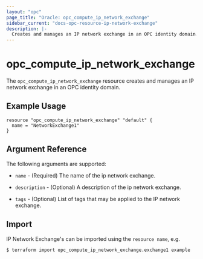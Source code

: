 ```yaml
---
layout: "opc"
page_title: "Oracle: opc_compute_ip_network_exchange"
sidebar_current: "docs-opc-resource-ip-network-exchange"
description: |-
  Creates and manages an IP network exchange in an OPC identity domain.
---
```


# opc\_compute\_ip\_network\_exchange

The ``opc_compute_ip_network_exchange`` resource creates and manages an IP network exchange in an OPC identity domain.

## Example Usage

```hcl
resource "opc_compute_ip_network_exchange" "default" {
  name = "NetworkExchange1"
}
```

## Argument Reference

The following arguments are supported:

* `name` - (Required) The name of the ip network exchange.

* `description` - (Optional) A description of the ip network exchange.

* `tags` - (Optional) List of tags that may be applied to the IP network exchange.

## Import

IP Network Exchange's can be imported using the `resource name`, e.g.

```shell
$ terraform import opc_compute_ip_network_exchange.exchange1 example
```
